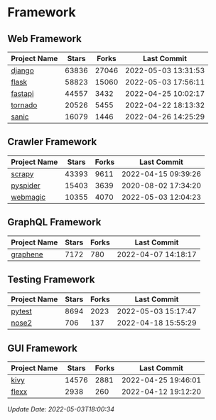 # Framework

## Web Framework
| Project Name | Stars | Forks | Last Commit |
| ------------ | ----- | ----- | ----------- |
| [django](https://github.com/django/django) | 63836 | 27046 | 2022-05-03 13:31:53 |
| [flask](https://github.com/pallets/flask) | 58823 | 15060 | 2022-05-03 17:56:11 |
| [fastapi](https://github.com/tiangolo/fastapi) | 44557 | 3432 | 2022-04-25 10:02:17 |
| [tornado](https://github.com/tornadoweb/tornado) | 20526 | 5455 | 2022-04-22 18:13:32 |
| [sanic](https://github.com/sanic-org/sanic) | 16079 | 1446 | 2022-04-26 14:25:29 |

## Crawler Framework
| Project Name | Stars | Forks | Last Commit |
| ------------ | ----- | ----- | ----------- |
| [scrapy](https://github.com/scrapy/scrapy) | 43393 | 9611 | 2022-04-15 09:39:26 |
| [pyspider](https://github.com/binux/pyspider) | 15403 | 3639 | 2020-08-02 17:34:20 |
| [webmagic](https://github.com/code4craft/webmagic) | 10355 | 4070 | 2022-05-03 12:04:23 |

## GraphQL Framework
| Project Name | Stars | Forks | Last Commit |
| ------------ | ----- | ----- | ----------- |
| [graphene](https://github.com/graphql-python/graphene) | 7172 | 780 | 2022-04-07 14:18:17 |

## Testing Framework
| Project Name | Stars | Forks | Last Commit |
| ------------ | ----- | ----- | ----------- |
| [pytest](https://github.com/pytest-dev/pytest) | 8694 | 2023 | 2022-05-03 15:17:47 |
| [nose2](https://github.com/nose-devs/nose2) | 706 | 137 | 2022-04-18 15:55:29 |

## GUI Framework
| Project Name | Stars | Forks | Last Commit |
| ------------ | ----- | ----- | ----------- |
| [kivy](https://github.com/kivy/kivy) | 14576 | 2881 | 2022-04-25 19:46:01 |
| [flexx](https://github.com/flexxui/flexx) | 2938 | 260 | 2022-04-12 19:12:20 |

*Update Date: 2022-05-03T18:00:34*